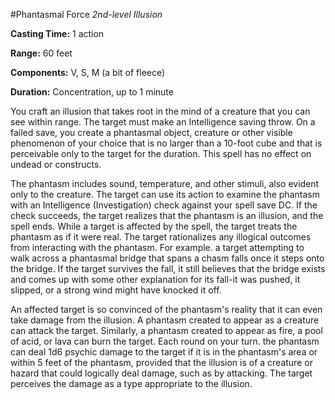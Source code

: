 #Phantasmal Force
_2nd-level Illusion_

__Casting Time:__ 1 action

__Range:__ 60 feet

__Components:__ V, S, M (a bit of fleece)

__Duration:__ Concentration, up to 1 minute


You craft an illusion that takes root in the mind of a creature that you can see within range. The target must make an Intelligence saving throw. On a failed save, you create a phantasmal object, creature or other visible phenomenon of your choice that is no larger than a 10-foot cube and that is perceivable only to the target for the duration. This spell has no effect on undead or constructs.

The phantasm includes sound, temperature, and other stimuli, also evident only to the creature. The target can use its action to examine the phantasm with an Intelligence (Investigation) check against your spell save DC. If the check succeeds, the target realizes that the phantasm is an illusion, and the spell ends. While a target is affected by the spell, the target treats the phantasm as if it were real. The target rationalizes any illogical outcomes from interacting with the phantasm. For example. a target attempting to walk across a phantasmal bridge that spans a chasm falls once it steps onto the bridge. If the target survives the fall, it still believes that the bridge exists and comes up with some other explanation for its fall-it was pushed, it slipped, or a strong wind might have knocked it off.

An affected target is so convinced of the phantasm's reality that it can even take damage from the illusion. A phantasm created to appear as a creature can attack the target. Similarly, a phantasm created to appear as fire, a pool of acid, or lava can burn the target. Each round on your turn. the phantasm can deal 1d6 psychic damage to the target if it is in the phantasm's area or within 5 feet of the phantasm, provided that the illusion is of a creature or hazard that could logically deal damage, such as by attacking. The target perceives the damage as a type appropriate to the illusion.